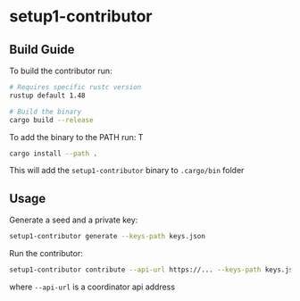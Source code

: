 # setup1-contributor

## Build Guide

To build the contributor run:

```bash
# Requires specific rustc version
rustup default 1.48

# Build the binary
cargo build --release
```

To add the binary to the PATH run: T

```bash
cargo install --path .
```

This will add the `setup1-contributor` binary to `.cargo/bin` folder

## Usage

Generate a seed and a private key:

```bash
setup1-contributor generate --keys-path keys.json
```

Run the contributor:
```bash
setup1-contributor contribute --api-url https://... --keys-path keys.json
```
where `--api-url` is a coordinator api address
